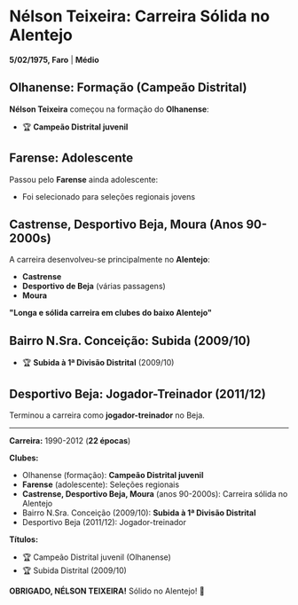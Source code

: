 # Nélson Teixeira: Carreira Sólida no Alentejo

**5/02/1975, Faro** | **Médio**

## Olhanense: Formação (Campeão Distrital)

**Nélson Teixeira** começou na formação do **Olhanense**:
- 🏆 **Campeão Distrital juvenil**

## Farense: Adolescente

Passou pelo **Farense** ainda adolescente:
- Foi selecionado para seleções regionais jovens

## Castrense, Desportivo Beja, Moura (Anos 90-2000s)

A carreira desenvolveu-se principalmente no **Alentejo**:
- **Castrense**
- **Desportivo de Beja** (várias passagens)
- **Moura**

**"Longa e sólida carreira em clubes do baixo Alentejo"**

## Bairro N.Sra. Conceição: Subida (2009/10)

- 🏆 **Subida à 1ª Divisão Distrital** (2009/10)

## Desportivo Beja: Jogador-Treinador (2011/12)

Terminou a carreira como **jogador-treinador** no Beja.

---

**Carreira:** 1990-2012 (**22 épocas**)

**Clubes:**
- Olhanense (formação): **Campeão Distrital juvenil**
- **Farense** (adolescente): Seleções regionais
- **Castrense, Desportivo Beja, Moura** (anos 90-2000s): Carreira sólida no Alentejo
- Bairro N.Sra. Conceição (2009/10): **Subida à 1ª Divisão Distrital**
- Desportivo Beja (2011/12): Jogador-treinador

**Títulos:**
- 🏆 Campeão Distrital juvenil (Olhanense)
- 🏆 Subida Distrital (2009/10)

**OBRIGADO, NÉLSON TEIXEIRA!** Sólido no Alentejo! 🦁
